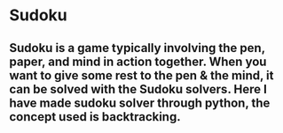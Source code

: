 # Sudoku
<h2>Sudoku is a game typically involving the pen, paper, and mind in action together. When you want to give some rest to the pen & the mind, it can be solved with the Sudoku solvers. 
Here I have made sudoku solver through python, the concept used is backtracking.</h2>
